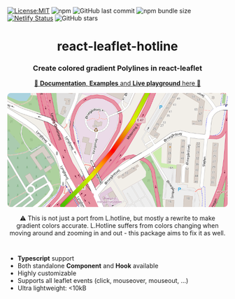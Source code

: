 [![License:MIT](https://img.shields.io/badge/License-MIT-yellow.svg)](https://opensource.org/licenses/MIT)
![npm](https://img.shields.io/npm/v/react-leaflet-hotline)
![GitHub last commit](https://img.shields.io/github/last-commit/peacefulotter/react-leaflet-hotline)
![npm bundle size](https://img.shields.io/bundlephobia/min/react-leaflet-hotline@latest)
[![Netlify Status](https://api.netlify.com/api/v1/badges/48c9fde3-3471-4408-9f78-0528bc484cc1/deploy-status)](https://app.netlify.com/sites/react-leaflet-hotline/deploys)
![GitHub stars](https://img.shields.io/github/stars/peacefulotter/react-leaflet-hotline?style=social)

<div align="center">
    <h1>react-leaflet-hotline</h2>
    <h3>Create colored gradient Polylines in react-leaflet</h3>
    <a href="https://react-leaflet-hotline.netlify.app" target="_blank">
      📝 <b>Documentation</b>, <b>Examples</b> and <b>Live playground</b> here 🎨
    </a>
    <br />
    <p align="center">
        <img style='border-radius: 8px' src="./overview.png" alt="" width="850px" />
    </p>
    <p>⚠️ This is not just a port from L.hotline, but mostly a rewrite to make gradient colors accurate. L.Hotline suffers from colors changing when moving around and zooming in and out - this package aims to fix it as well.</p>
</div>
<br />
<div>
  <ul style='margin-top: 10px'>
    <li><b>Typescript</b> support</li>
    <li>Both standalone <b>Component</b> and <b>Hook</b> available</li>
    <li>Highly customizable</li>
    <li>Supports all leaflet events (click, mouseover, mouseout, ...)</li>
    <li>Ultra lightweight: &#60;10kB</li>
  </ul>
</div>

<div>
  
</div>
